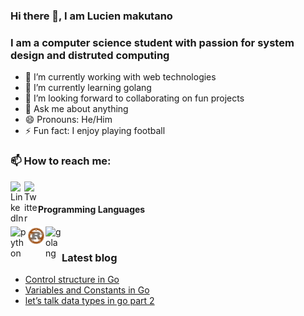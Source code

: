 ### Hi there 👋, I am Lucien makutano

### I am a computer science student with passion for system design and distruted computing

- 🔭 I’m currently working with web technologies
- 🌱 I’m currently learning golang
- 👯 I’m looking forward to collaborating on fun projects
- 💬 Ask me about anything
- 😄 Pronouns: He/Him
- ⚡ Fun fact: I enjoy playing football

### 📫 How to reach me:

[<img align="left" alt="LinkedIn" width="22px" src="https://www.svgrepo.com/show/183624/linkedin.svg" />][linkedin]
[<img align="left" alt="Twitter" width="22px" src="https://www.svgrepo.com/show/197949/twitter.svg" />][twitter]

<br />

#### Programming Languages
<img align="left" alt="python" width="26px" src="https://cdn.worldvectorlogo.com/logos/python-5.svg" />
<img align="left" alt="rust" width="30px" src="./file_type_rust_icon_130185.png" />
<img align="left" alt="golang" width="26px" src="https://cdn.worldvectorlogo.com/logos/gopher.svg" />

<br />

### Latest blog
<!-- BLOG-POST-LIST:START -->
- [Control structure in Go](https://medium.com/swlh/control-structure-in-go-e7969ffee0a0?source=rss-39ba896f4d78------2)
- [Variables and Constants in Go](https://medium.com/swlh/variables-and-constants-in-go-42c5a3ca60c7?source=rss-39ba896f4d78------2)
- [let’s talk data types in go part 2](https://medium.com/@lucienmakutano/lets-talk-data-types-in-go-part-2-9aa18b2c83f7?source=rss-39ba896f4d78------2)
<!-- BLOG-POST-LIST:END -->


[linkedin]: https://www.linkedin.com/in/makutano-lucien/
[twitter]: https://twitter.com/tadomikikuto
